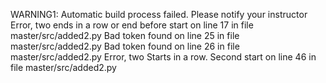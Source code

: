 WARNING1:  Automatic build process failed.  Please notify your instructor 
Error, two ends in a row or end before start on line 17 in file master/src/added2.py 
Bad token found on line 25 in file master/src/added2.py 
Bad token found on line 26 in file master/src/added2.py 
Error, two Starts in a row.  Second start on line 46 in file master/src/added2.py 
